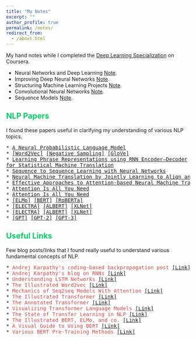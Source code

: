 ```yaml
---
title: "My Notes"
excerpt: ""
author_profile: true
permalink: /notes/
redirect_from: 
  - /about.html
---
```

My hand notes while I completed the <a href="https://www.coursera.org/specializations/deep-learning">Deep Learning Specialization</a> on Coursera.
 * Neural Networks and Deep Learning <a href="https://drive.google.com/file/d/1P6iF2SFhkT9jWwTU431mN644HGYcQdpu/view?usp=sharing">Note</a>.
 * Improving Deep Neural Networks  <a href="https://drive.google.com/file/d/1P6iF2SFhkT9jWwTU431mN644HGYcQdpu/view?usp=sharing">Note</a>.
 * Structuring Machine Learning Projects <a href="https://drive.google.com/file/d/1P6iF2SFhkT9jWwTU431mN644HGYcQdpu/view?usp=sharing">Note</a>.
 * Convolutional Neural Networks <a href="https://drive.google.com/file/d/1bCqlppOAW270Q4ZEv3lI6uw0-Zs1BI23/view?usp=sharing">Note</a>.
 * Sequence Models <a href="https://drive.google.com/file/d/14o0ptgBZw8sdzFXg35NqEL5Ar8KrN3_L/view?usp=sharing">Note</a>.

## <font color="#00cc66"> NLP Papers </font>
I found these papers useful in clarifying my understanding of various NLP topics. 
<pre>
* <span style="color:rgb(201, 76, 76)"><a href="https://www.jmlr.org/papers/volume3/bengio03a/bengio03a.pdf">A Neural Probabilistic Language Model</a></span> 
* <span style="color:rgb(201, 76, 76)"><a href="https://arxiv.org/abs/1301.3781">[Word2Vec]</a> <a href="https://papers.nips.cc/paper_files/paper/2013/hash/9aa42b31882ec039965f3c4923ce901b-Abstract.html">[Negative Sampling]</a> <a href="https://aclanthology.org/D14-1162.pdf">[GloVe]</a> </span>
* <span style="color:rgb(201, 76, 76)"><a href="https://aclanthology.org/D14-1179.pdf">Learning Phrase Representations using RNN Encoder–Decoder
for Statistical Machine Translation</a> </span>
* <span style="color:rgb(201, 76, 76)"><a href="https://proceedings.neurips.cc/paper/2014/file/a14ac55a4f27472c5d894ec1c3c743d2-Paper.pdf">Sequence to Sequence Learning with Neural Networks</a> </span>
* <span style="color:rgb(201, 76, 76)"><a href="https://arxiv.org/pdf/1409.0473.pdf">Neural Machine Translation by Jointly Learning to Align and Translate (Paper that introduces Attention)</a> </span>
* <span style="color:rgb(201, 76, 76)"><a href="https://arxiv.org/abs/1508.04025">Effective Approaches to Attention-based Neural Machine Translation</a> </span>
* <span style="color:rgb(201, 76, 76)"><a href="https://proceedings.neurips.cc/paper_files/paper/2017/file/3f5ee243547dee91fbd053c1c4a845aa-Paper.pdf">Attention Is All You Need</a></span>
* <span style="color:rgb(201, 76, 76)"><a href="https://proceedings.neurips.cc/paper_files/paper/2017/file/3f5ee243547dee91fbd053c1c4a845aa-Paper.pdf">Attention Is All You Need</a></span>
* <span style="color:rgb(201, 76, 76)"><a href="https://aclanthology.org/N18-1202/">[ELMo]</a> <a href="https://arxiv.org/pdf/1810.04805.pdf">[BERT]</a> <a href="https://arxiv.org/abs/1907.11692">[RoBERTa]</a> </span>
* <span style="color:rgb(201, 76, 76)"><a href="https://arxiv.org/abs/2003.10555">[ELECTRA]</a> <a href="https://arxiv.org/abs/1909.11942">[ALBERT]</a> <a href="https://arxiv.org/abs/1906.08237">[XLNet]</a> </span>
* <span style="color:rgb(201, 76, 76)"><a href="https://arxiv.org/abs/2003.10555">[ELECTRA]</a> <a href="https://arxiv.org/abs/1909.11942">[ALBERT]</a> <a href="https://arxiv.org/abs/1906.08237">[XLNet]</a> </span>
* <span style="color:rgb(201, 76, 76)"><a href="https://cdn.openai.com/research-covers/language-unsupervised/language_understanding_paper.pdf">[GPT]</a> <a href="https://life-extension.github.io/2020/05/27/GPT%E6%8A%80%E6%9C%AF%E5%88%9D%E6%8E%A2/language-models.pdf">[GPT-2]</a> <a href="https://arxiv.org/abs/2005.14165">[GPT-3]</a> </span>
</pre>


## <font color="#00cc66"> Useful Links </font>
Few blog posts/links that I found really useful to understand various fundamental concepts of NLP.
<pre>
* <span style="color:rgb(201, 76, 76)">Andrej Karpathy's coding-based backpropagation post</span> <a href="http://karpathy.github.io/neuralnets/">[Link]</a>
* <span style="color:rgb(201, 76, 76)">Andrej Karpathy's blog on RNNs</span> <a href="http://karpathy.github.io/2015/05/21/rnn-effectiveness/">[Link]</a>
* <span style="color:rgb(201, 76, 76)">Understanding LSTM Networks</span> <a href="http://colah.github.io/posts/2015-08-Understanding-LSTMs/">[Link]</a>
* <span style="color:rgb(201, 76, 76)">The Illustrated Word2vec</span> <a href="https://jalammar.github.io/illustrated-word2vec/">[Link]</a>
* <span style="color:rgb(201, 76, 76)">Mechanics of Seq2seq Models With Attention</span> <a href="https://jalammar.github.io/visualizing-neural-machine-translation-mechanics-of-seq2seq-models-with-attention/">[Link]</a>
* <span style="color:rgb(201, 76, 76)">The Illustrated Transformer</span> <a href="https://jalammar.github.io/illustrated-transformer/">[Link]</a>
* <span style="color:rgb(201, 76, 76)">The Annotated Transformer</span> <a href="http://nlp.seas.harvard.edu/annotated-transformer/">[Link]</a>
* <span style="color:rgb(201, 76, 76)">Visualizing Transformer Language Models</span> <a href="https://jalammar.github.io/illustrated-gpt2/">[Link]</a>
* <span style="color:rgb(201, 76, 76)">The State of Transfer Learning in NLP</span> <a href="https://www.ruder.io/state-of-transfer-learning-in-nlp/">[Link]</a>
* <span style="color:rgb(201, 76, 76)">The Illustrated BERT, ELMo, and co.</span> <a href="https://jalammar.github.io/illustrated-bert/">[Link]</a>
* <span style="color:rgb(201, 76, 76)">A Visual Guide to Using BERT</span> <a href="https://jalammar.github.io/a-visual-guide-to-using-bert-for-the-first-time/">[Link]</a>
* <span style="color:rgb(201, 76, 76)">Various BERT Pre-Training Methods</span> <a href="https://medium.com/analytics-vidhya/an-overview-of-the-various-bert-pre-training-methods-c365512342d8">[Link]</a>
</pre>

  
